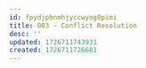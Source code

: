 ```yaml
---
id: fpydjpbnmhjyccwyog0pimi
title: 003 - Conflict Resolution
desc: ''
updated: 1726711743931
created: 1726711726681
---
```

